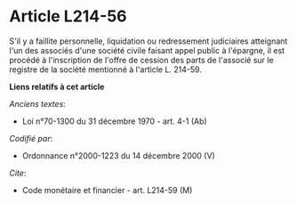 # Article L214-56

S'il y a faillite personnelle, liquidation ou redressement judiciaires atteignant l'un des associés d'une société civile
faisant appel public à l'épargne, il est procédé à l'inscription de l'offre de cession des parts de l'associé sur le registre
de la société mentionné à l'article L. 214-59.

**Liens relatifs à cet article**

_Anciens textes_:

  - Loi n°70-1300 du 31 décembre 1970 - art. 4-1 (Ab)

_Codifié par_:

  - Ordonnance n°2000-1223 du 14 décembre 2000 (V)

_Cite_:

  - Code monétaire et financier - art. L214-59 (M)
